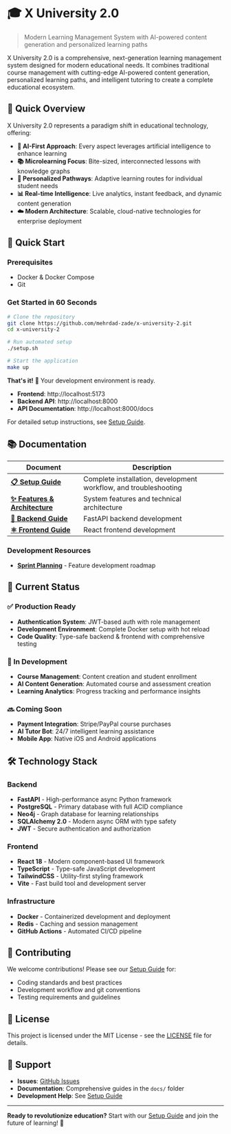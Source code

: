 # 🎓 X University 2.0

> Modern Learning Management System with AI-powered content generation and personalized learning paths

X University 2.0 is a comprehensive, next-generation learning management system designed for modern educational needs. It combines traditional course management with cutting-edge AI-powered content generation, personalized learning paths, and intelligent tutoring to create a complete educational ecosystem.

## 🌟 Quick Overview

X University 2.0 represents a paradigm shift in educational technology, offering:

- **🤖 AI-First Approach**: Every aspect leverages artificial intelligence to enhance learning
- **📚 Microlearning Focus**: Bite-sized, interconnected lessons with knowledge graphs
- **🎯 Personalized Pathways**: Adaptive learning routes for individual student needs
- **📊 Real-time Intelligence**: Live analytics, instant feedback, and dynamic content generation
- **☁️ Modern Architecture**: Scalable, cloud-native technologies for enterprise deployment

## 🚀 Quick Start

### Prerequisites
- Docker & Docker Compose
- Git

### Get Started in 60 Seconds

```bash
# Clone the repository
git clone https://github.com/mehrdad-zade/x-university-2.git
cd x-university-2

# Run automated setup
./setup.sh

# Start the application
make up
```

**That's it!** 🎉 Your development environment is ready.

- **Frontend**: http://localhost:5173
- **Backend API**: http://localhost:8000
- **API Documentation**: http://localhost:8000/docs

For detailed setup instructions, see [Setup Guide](docs/SETUP.md).

## 📚 Documentation

| Document | Description |
|----------|-------------|
| **[📋 Setup Guide](docs/SETUP.md)** | Complete installation, development workflow, and troubleshooting |
| **[✨ Features & Architecture](docs/FEATURES.md)** | System features and technical architecture |
| **[🔧 Backend Guide](docs/BACKEND.md)** | FastAPI backend development |
| **[⚛️ Frontend Guide](docs/FRONTEND.md)** | React frontend development |


### Development Resources
- **[Sprint Planning](docs/development/sprints/)** - Feature development roadmap

## 🎯 Current Status

### ✅ Production Ready
- **Authentication System**: JWT-based auth with role management
- **Development Environment**: Complete Docker setup with hot reload
- **Code Quality**: Type-safe backend & frontend with comprehensive testing

### 🚧 In Development  
- **Course Management**: Content creation and student enrollment
- **AI Content Generation**: Automated course and assessment creation
- **Learning Analytics**: Progress tracking and performance insights

### 🔜 Coming Soon
- **Payment Integration**: Stripe/PayPal course purchases
- **AI Tutor Bot**: 24/7 intelligent learning assistance
- **Mobile App**: Native iOS and Android applications

## 🛠 Technology Stack

### Backend
- **FastAPI** - High-performance async Python framework
- **PostgreSQL** - Primary database with full ACID compliance  
- **Neo4j** - Graph database for learning relationships
- **SQLAlchemy 2.0** - Modern async ORM with type safety
- **JWT** - Secure authentication and authorization

### Frontend
- **React 18** - Modern component-based UI framework
- **TypeScript** - Type-safe JavaScript development
- **TailwindCSS** - Utility-first styling framework
- **Vite** - Fast build tool and development server

### Infrastructure
- **Docker** - Containerized development and deployment
- **Redis** - Caching and session management
- **GitHub Actions** - Automated CI/CD pipeline

## 👥 Contributing

We welcome contributions! Please see our [Setup Guide](docs/SETUP.md) for:
- Coding standards and best practices
- Development workflow and git conventions
- Testing requirements and guidelines

## 📄 License

This project is licensed under the MIT License - see the [LICENSE](LICENSE) file for details.

## 🤝 Support

- **Issues**: [GitHub Issues](https://github.com/mehrdad-zade/x-university-2/issues)
- **Documentation**: Comprehensive guides in the `docs/` folder
- **Development Help**: See [Setup Guide](docs/SETUP.md)

---

**Ready to revolutionize education?** Start with our [Setup Guide](docs/SETUP.md) and join the future of learning! 🚀
